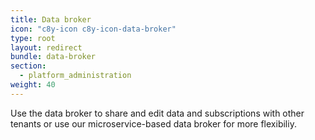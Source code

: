 ```yaml
---
title: Data broker
icon: "c8y-icon c8y-icon-data-broker"
type: root
layout: redirect
bundle: data-broker
section:
  - platform_administration
weight: 40
---
```


Use the data broker to share and edit data and subscriptions with other tenants or use our microservice-based data broker for more flexibiliy.
